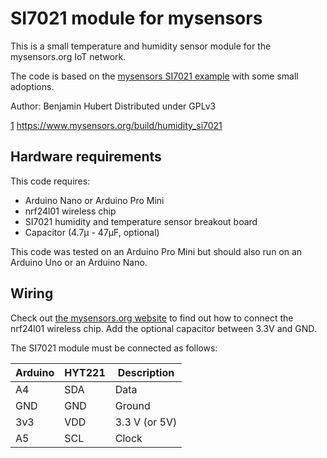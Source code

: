 SI7021 module for mysensors
=============================
This is a small temperature and humidity sensor module for the mysensors.org
IoT network.

The code is based on the [mysensors SI7021 example][1] with some small
adoptions.

Author: Benjamin Hubert
Distributed under GPLv3

[1] https://www.mysensors.org/build/humidity_si7021

Hardware requirements
-----------------------
This code requires:

  * Arduino Nano or Arduino Pro Mini
  * nrf24l01 wireless chip
  * SI7021 humidity and temperature sensor breakout board
  * Capacitor (4.7µ - 47µF, optional)

This code was tested on an Arduino Pro Mini but should also run on an Arduino
Uno or an Arduino Nano.

Wiring
--------
Check out [the mysensors.org website][1] to find out how to connect the
nrf24l01 wireless chip. Add the optional capacitor between 3.3V and GND.

The SI7021 module must be connected as follows:

| Arduino | HYT221 | Description   |
| ------- | ------ | ------------- |
|   A4    |  SDA   | Data          |
|   GND   |  GND   | Ground        |
|   3v3   |  VDD   | 3.3 V (or 5V) |
|   A5    |  SCL   | Clock         |

[1]: https://www.mysensors.org/build/connect_radio

